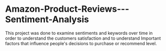 # Amazon-Product-Reviews---Sentiment-Analysis
This project was done to examine sentiments and keywords over time in order to understand the customers satisfaction and to understand Important factors that influence people's decisions to purchase or recommend level.
